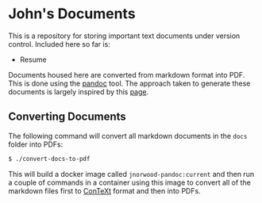 John's Documents
================
This is a repository for storing important text documents under version control. Included here so
far is:

* Resume

Documents housed here are converted from markdown format into PDF. This is done using the [pandoc](https://pandoc.org/) tool.
The approach taken to generate these documents is largely inspired by this [page](https://mszep.github.io/pandoc_resume/).


## Converting Documents
The following command will convert all markdown documents in the `docs` folder into PDFs:

```bash
$ ./convert-docs-to-pdf
```

This will build a docker image called `jnorwood-pandoc:current` and then run a couple of commands
in a container using this image to convert all of the markdown files first to [ConTeXt](https://en.wikipedia.org/wiki/ConTeXt)
format and then into PDFs.
